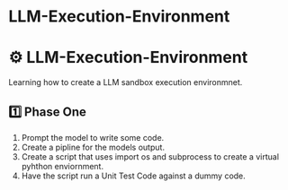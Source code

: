 # LLM-Execution-Environment

# ⚙️ LLM-Execution-Environment 

Learning how to create a LLM sandbox execution environmnet. 

## 1️⃣ Phase One 
1. Prompt the model to write some code. 
1. Create a pipline for the models output. 
1. Create a script that uses import os and subprocess to create a virtual pyhthon enviornment. 
1. Have the script run a Unit Test Code against a dummy code. 
